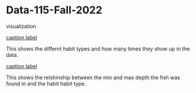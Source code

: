 # Data-115-Fall-2022
visualization


[caption label](https://raw.githubusercontent.com/gabiisaak/Data-115-Fall-2022/main/fish%20habit.png)


This shows the differnt habit types and how many times they show up in the data. 


[caption label](https://raw.githubusercontent.com/gabiisaak/Data-115-Fall-2022/main/fish%20depth.png)


This shows the relshinship between the min and max depth the fish was found in and the habit habit type.

